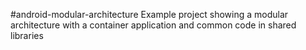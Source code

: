 #android-modular-architecture
Example project showing a modular architecture with a container application and common code in shared libraries
